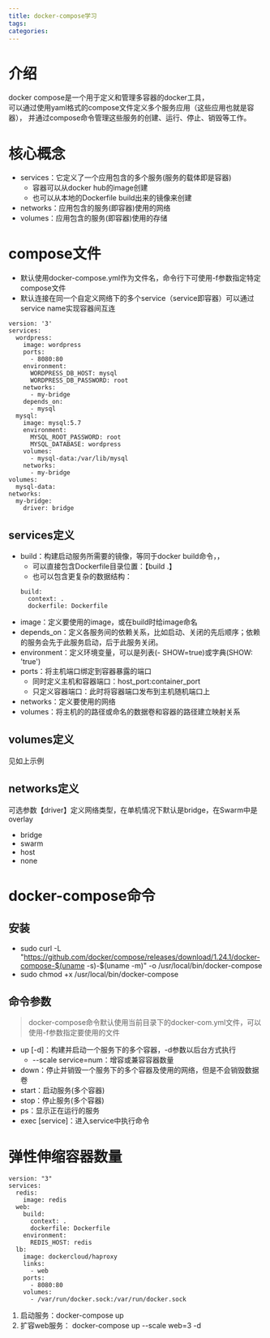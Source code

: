 ```yaml
---
title: docker-compose学习
tags:
categories:
---
```

# 介绍
docker compose是一个用于定义和管理多容器的docker工具，  
可以通过使用yaml格式的compose文件定义多个服务应用（这些应用也就是容器），
并通过compose命令管理这些服务的创建、运行、停止、销毁等工作。
# 核心概念
* services：它定义了一个应用包含的多个服务(服务的载体即是容器)
    - 容器可以从docker hub的image创建
    - 也可以从本地的Dockerfile build出来的镜像来创建
* networks：应用包含的服务(即容器)使用的网络
* volumes：应用包含的服务(即容器)使用的存储

# compose文件
* 默认使用docker-compose.yml作为文件名，命令行下可使用-f参数指定特定compose文件
* 默认连接在同一个自定义网络下的多个service（service即容器）可以通过service name实现容器间互连

```
version: '3'
services:
  wordpress:
    image: wordpress
    ports:
      - 8080:80
    environment:
      WORDPRESS_DB_HOST: mysql
      WORDPRESS_DB_PASSWORD: root
    networks:
      - my-bridge
    depends_on:
      - mysql
  mysql:
    image: mysql:5.7
    environment:
      MYSQL_ROOT_PASSWORD: root
      MYSQL_DATABASE: wordpress
    volumes:
      - mysql-data:/var/lib/mysql
    networks:
      - my-bridge
volumes:
  mysql-data:
networks:
  my-bridge:
    driver: bridge
```
## services定义
* build：构建启动服务所需要的镜像，等同于docker build命令，，
    - 可以直接包含Dockerfile目录位置：【build .】
    - 也可以包含更复杂的数据结构：
    ```
    build:
      context: .
      dockerfile: Dockerfile
    ```
* image：定义要使用的image，或在build时给image命名
* depends_on：定义各服务间的依赖关系，比如启动、关闭的先后顺序；依赖的服务会先于此服务启动，后于此服务关闭。
* environment：定义环境变量，可以是列表(- SHOW=true)或字典(SHOW: 'true')
* ports：将主机端口绑定到容器暴露的端口
    - 同时定义主机和容器端口：host_port:container_port
    - 只定义容器端口：此时将容器端口发布到主机随机端口上
* networks：定义要使用的网络
* volumes：将主机的的路径或命名的数据卷和容器的路径建立映射关系

## volumes定义
见如上示例
## networks定义
可选参数【driver】定义网络类型，在单机情况下默认是bridge，在Swarm中是overlay

- bridge
- swarm
- host
- none

# docker-compose命令
## 安装
* sudo curl -L "https://github.com/docker/compose/releases/download/1.24.1/docker-compose-$(uname -s)-$(uname -m)" -o /usr/local/bin/docker-compose
* sudo chmod +x /usr/local/bin/docker-compose

## 命令参数
>docker-compose命令默认使用当前目录下的docker-com.yml文件，可以使用-f参数指定要使用的文件

* up [-d]：构建并启动一个服务下的多个容器，-d参数以后台方式执行
    - --scale service=num：增容或兼容容器数量
* down：停止并销毁一个服务下的多个容器及使用的网络，但是不会销毁数据卷
* start：启动服务(多个容器)
* stop：停止服务(多个容器)
* ps：显示正在运行的服务
* exec [service]：进入service中执行命令

# 弹性伸缩容器数量
```
version: "3"
services:
  redis:
    image: redis
  web:
    build:
      context: .
      dockerfile: Dockerfile
    environment:
      REDIS_HOST: redis
  lb:
    image: dockercloud/haproxy
    links:
      - web
    ports:
      - 8080:80
    volumes:
      - /var/run/docker.sock:/var/run/docker.sock 
```

1. 启动服务：docker-compose up
2. 扩容web服务： docker-compose up --scale web=3 -d
